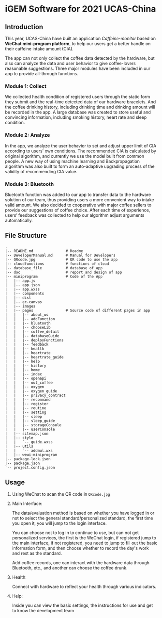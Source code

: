 # iGEM Software for 2021 UCAS-China

## Introduction

This year, UCAS-China have built an application *Caffeine-monitor* based on **WeChat mini-program platform**, to help our users get a better handle on their caffeine intake amount (CIA). 

The app can not only collect the coffee data detected by the hardware, but also can analyze the data and user behavior to give coffee-lovers reasonable suggestions. Three major modules have been included in our app to provide all-through functions. 

### Module 1: Collect

We collected health condition of registered users through the static form they submit and the real-time detected data of our hardware bracelets. And the coffee drinking history, including drinking time and drinking amount will be recorded in the app. A large database was created to store useful and convincing information, including smoking history, heart rate and sleep condition.

### Module 2: Analyze

In the app, we analyze the user behavior to set and adjust upper limit of CIA according to users' own conditions. The recommended CIA is calculated by original algorithm, and currently we use the model built from common people. A new way of using machine learning and Backpropagation algorithm was also built to form an auto-adaptive upgrading process of the validity of recommending CIA value.

### Module 3: Bluetooth

Bluetooth function was added to our app to transfer data to the hardware solution of our team, thus providing users a more convenient way to intake valid amount. We also decided to cooperative with major coffee sellers to provide our suggestions of coffee choice. After each time of experience, users’ feedback was collected to help our algorithm adjust arguments automatically.



## File Structure

```
.
|-- README.md               # Readme
|-- DeveloperManual.md      # Manual for Developers
|-- QRcode.jpg              # QR code to use the app
|-- cloudfunctions          # functions of cloud
|-- database_file           # database of app
|-- doc                     # report and design of app
|-- miniprogram             # Code of the App
|   |-- app.js
|   |-- app.json
|   |-- app.wxss
|   |-- components
|   |-- dist
|   |-- ec-canvas
|   |-- images 
|   |-- pages               # Source code of different pages in app
|   |   |-- about_us
|   |   |-- addFunction
|   |   |-- bluetooth
|   |   |-- chooseLib
|   |   |-- coffee_detail
|   |   |-- databaseGuide
|   |   |-- deployFunctions
|   |   |-- feedback
|   |   |-- health
|   |   |-- heartrate
|   |   |-- heartrate_guide
|   |   |-- help
|   |   |-- history
|   |   |-- home
|   |   |-- index
|   |   |-- openapi
|   |   |-- out_coffee
|   |   |-- oxygen
|   |   |-- oxygen_guide
|   |   |-- privacy_contract
|   |   |-- recommand
|   |   |-- register
|   |   |-- routine
|   |   |-- setting
|   |   |-- sleep
|   |   |-- sleep_guide
|   |   |-- storageConsole
|   |   |-- userConsole
|   |-- sitemap.json
|   |-- style
|   |   `-- guide.wxss
|   |-- utils
|   |   `-- addmul.wxs
|   |-- weui-miniprogram
|-- package-lock.json
|-- package.json
`-- project.config.json

```



## Usage

1. Using WeChat  to scan the QR code in `QRcode.jpg` 

2. Main Interface:

   The data/evaluation method is based on whether you have logged in or not to select the general standard/personalized standard, the first time you open it, you will jump to the login interface.

   You can choose not to log in to continue to use, but can not get personalized services, the first is the WeChat login, if registered jump to the main interface, if not registered, you need to jump to fill out the basic information form, and then choose whether to record the day's work and rest as the standard.

   Add coffee records, one can interact with the hardware data through Bluetooth, etc., and another can choose the coffee drunk.

3. Health:

   Connect with hardware to reflect your health through various indicators.

4. Help:

   Inside you can view the basic settings, the instructions for use and  get to know the development team

